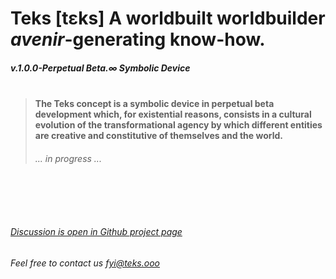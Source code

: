 
# Teks [tɛks] A worldbuilt worldbuilder *avenir*-generating know-how.

##### v.1.0.0-Perpetual Beta.∞ Symbolic Device <br><br>

> #### The Teks concept is a symbolic device in perpetual beta development which, for existential reasons, consists in a cultural evolution of the transformational agency by which different entities are creative and constitutive of themselves and the world.
> ###### ... in progress ...

###### <br><br><br><br>[Discussion is open in Github project page](https://github.com/julie-technilab-design/teks-fyi/discussions)
###### Feel free to contact us fyi@teks.ooo
